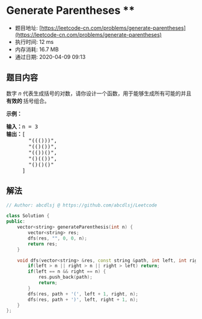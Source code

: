 # Generate Parentheses **
- 题目地址: [https://leetcode-cn.com/problems/generate-parentheses](https://leetcode-cn.com/problems/generate-parentheses)
- 执行时间: 12 ms
- 内存消耗: 16.7 MB
- 通过日期: 2020-04-09 09:13

## 题目内容
<p>数字 <em>n</em> 代表生成括号的对数，请你设计一个函数，用于能够生成所有可能的并且 <strong>有效的 </strong>括号组合。</p>



<p><strong>示例：</strong></p>

<pre><strong>输入：</strong>n = 3
<strong>输出：</strong>[
       "((()))",
       "(()())",
       "(())()",
       "()(())",
       "()()()"
     ]
</pre>


## 解法
```cpp
// Author: abcdlsj @ https://github.com/abcdlsj/Leetcode

class Solution {
public:
    vector<string> generateParenthesis(int n) {
        vector<string> res;
        dfs(res, "", 0, 0, n);
        return res;
    }

    void dfs(vector<string> &res, const string &path, int left, int right, int n) {
        if(left > n || right > n || right > left) return;
        if(left == n && right == n) {
            res.push_back(path);
            return;
        } 
        dfs(res, path + '(', left + 1, right, n);
        dfs(res, path + ')', left, right + 1, n);
    }
};


```